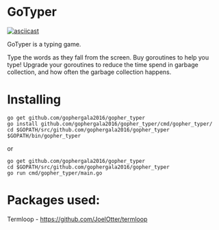 # GoTyper
[![asciicast](https://asciinema.org/a/9l178xkvfg270szhz3rgu1e32.png?t=8)](https://asciinema.org/a/9l178xkvfg270szhz3rgu1e32?t=8)


GoTyper is a typing game.

Type the words as they fall from the screen.
Buy goroutines to help you type!
Upgrade your goroutines to reduce the time spend in garbage collection, and how often the garbage collection happens.

# Installing

```
go get github.com/gophergala2016/gopher_typer
go install github.com/gophergala2016/gopher_typer/cmd/gopher_typer/
cd $GOPATH/src/github.com/gophergala2016/gopher_typer
$GOPATH/bin/gopher_typer
```

or
```
go get github.com/gophergala2016/gopher_typer
cd $GOPATH/src/github.com/gophergala2016/gopher_typer
go run cmd/gopher_typer/main.go
```

# Packages used:
Termloop - https://github.com/JoelOtter/termloop

